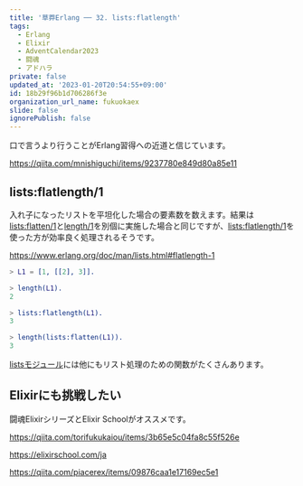 ```yaml
---
title: '草莽Erlang ── 32. lists:flatlength'
tags:
  - Erlang
  - Elixir
  - AdventCalendar2023
  - 闘魂
  - アドハラ
private: false
updated_at: '2023-01-20T20:54:55+09:00'
id: 18b29f96b1d706286f3e
organization_url_name: fukuokaex
slide: false
ignorePublish: false
---
```


口で言うより行うことがErlang習得への近道と信じています。

https://qiita.com/mnishiguchi/items/9237780e849d80a85e11

## lists:flatlength/1

入れ子になったリストを平坦化した場合の要素数を数えます。結果は[lists:flatten/1](https://www.erlang.org/doc/man/lists.html#flatten-1)と[length/1](https://www.erlang.org/doc/man/erlang.html#length-1)を別個に実施した場合と同じですが、[lists:flatlength/1](https://www.erlang.org/doc/man/lists.html#flatlength-1)を使った方が効率良く処理されるそうです。

https://www.erlang.org/doc/man/lists.html#flatlength-1

```erlang
> L1 = [1, [[2], 3]].

> length(L1).
2

> lists:flatlength(L1).
3

> length(lists:flatten(L1)).
3
```

[listsモジュール](https://www.erlang.org/doc/man/lists.html)には他にもリスト処理のための関数がたくさんあります。

## Elixirにも挑戦したい

闘魂ElixirシリーズとElixir Schoolがオススメです。

https://qiita.com/torifukukaiou/items/3b65e5c04fa8c55f526e

https://elixirschool.com/ja

https://qiita.com/piacerex/items/09876caa1e17169ec5e1

